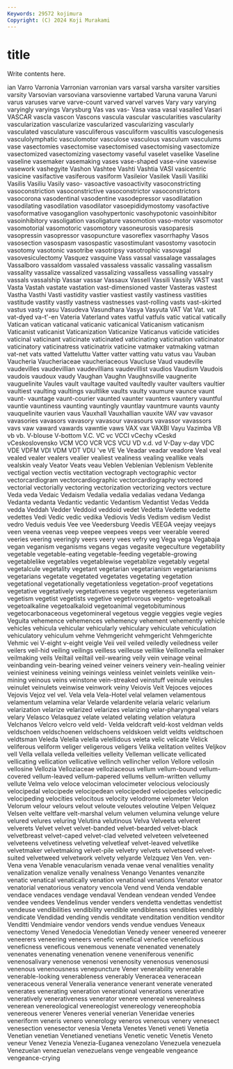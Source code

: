 ```yaml
---
Keywords: 29572 kojimura
Copyright: (C) 2024 Koji Murakami
---
```


# title

Write contents here.



ian Varro Varronia Varronian
varronian vars varsal varsha varsiter varsities varsity Varsovian varsoviana varsovienne
vartabed Varuna varuna Varuni varus varuses varve varve-count varved varvel
varves Vary vary varying varyingly varyings Varysburg Vas vas vas-
Vasa vasa vasal vasalled Vasari VASCAR vascla vascon Vascons vascula
vascular vascularities vascularity vascularization vascularize vascularized vascularizing vascularly vasculated vasculature
vasculiferous vasculiform vasculitis vasculogenesis vasculolymphatic vasculomotor vasculose vasculous vasculum vasculums
vase vasectomies vasectomise vasectomised vasectomising vasectomize vasectomized vasectomizing vasectomy vaseful
vaselet vaselike Vaseline vaseline vasemaker vasemaking vases vase-shaped vase-vine vasewise
vasework vashegyite Vashon Vashtee Vashti Vashtia VASI vasicentric vasicine vasifactive
vasiferous vasiform Vasileior Vasilek Vasili Vasiliki Vasilis Vasiliu Vasily vaso-
vasoactive vasoactivity vasoconstricting vasoconstriction vasoconstrictive vasoconstrictor vasoconstrictors vasocorona vasodentinal vasodentine
vasodepressor vasodilatation vasodilating vasodilation vasodilator vasoepididymostomy vasofactive vasoformative vasoganglion vasohypertonic
vasohypotonic vasoinhibitor vasoinhibitory vasoligation vasoligature vasomotion vaso-motor vasomotor vasomotorial vasomotoric
vasomotory vasoneurosis vasoparesis vasopressin vasopressor vasopuncture vasoreflex vasorrhaphy Vasos vasosection
vasospasm vasospastic vasostimulant vasostomy vasotocin vasotomy vasotonic vasotribe vasotripsy vasotrophic
vasovagal vasovesiculectomy Vasquez vasquine Vass vassal vassalage vassalages Vassalboro vassaldom
vassaled vassaless vassalic vassaling vassalism vassality vassalize vassalized vassalizing vassalless
vassalling vassalry vassals vassalship Vassar vassar Vassaux Vassell Vassili Vassily
VAST vast Vasta Vastah vastate vastation vast-dimensioned vaster Vasteras vastest
Vastha Vasthi Vasti vastidity vastier vastiest vastily vastiness vastities vastitude
vastity vastly vastness vastnesses vast-rolling vasts vast-skirted vastus vasty vasu
Vasudeva Vasundhara Vasya Vasyuta VAT Vat Vat. vat vat-dyed va-t'-en
Vateria Vaterland vates vatful vatfuls vatic vatical vatically Vatican vatican
vaticanal vaticanic vaticanical Vaticanism vaticanism Vaticanist vaticanist Vaticanization Vaticanize Vaticanus
vaticide vaticides vaticinal vaticinant vaticinate vaticinated vaticinating vaticination vaticinator vaticinatory
vaticinatress vaticinatrix vaticine vatmaker vatmaking vatman vat-net vats vatted Vatteluttu
Vatter vatter vatting vatu vatus vau Vauban Vaucheria Vaucheriaceae vaucheriaceous
Vaucluse Vaud vaudeville vaudevilles vaudevillian vaudevillians vaudevillist vaudios Vaudism Vaudois
vaudois vaudoux vaudy Vaughan Vaughn Vaughnsville vaugnerite vauguelinite Vaules vault
vaultage vaulted vaultedly vaulter vaulters vaultier vaultiest vaulting vaultings vaultlike
vaults vaulty vaumure vaunce vaunt vaunt- vauntage vaunt-courier vaunted vaunter
vaunters vauntery vauntful vauntie vauntiness vaunting vauntingly vauntlay vauntmure vaunts
vaunty vauquelinite vaurien vaus Vauxhall Vauxhallian vauxite VAV vav vavasor
vavasories vavasors vavasory vavasour vavasours vavassor vavassors vavs vaw vaward
vawards vawntie vaws VAX vax VAXBI Vayu Vazimba VB vb
vb. V-blouse V-bottom V.C. VC vc VCCI vCechy vCeskd vCeskoslovensko
VCM VCO VCR VCS VCU VD v.d. vd V-Day v-day
VDC VDE VDFM VDI VDM VDT VDU 've VE Ve
Veadar veadar veadore Veal veal vealed vealer vealers vealier vealiest
vealiness vealing veallike veals vealskin vealy Veator Veats veau Veblen
Veblenian Veblenism Veblenite vectigal vection vectis vectitation vectograph vectographic vector
vectorcardiogram vectorcardiographic vectorcardiography vectored vectorial vectorially vectoring vectorization vectorizing vectors
vecture Veda veda Vedaic Vedaism Vedalia vedalia vedalias vedana Vedanga
Vedanta vedanta Vedantic vedantic Vedantism Vedantist Vedas Vedda vedda Veddah
Vedder Veddoid veddoid vedet Vedetta Vedette vedette vedettes Vedi Vedic
vedic vedika Vediovis Vedis Vedism vedism Vedist vedro Veduis veduis
Vee vee Veedersburg Veedis VEEGA veejay veejays veen veena veenas
veep veepee veepees veeps veer veerable veered veeries veering veeringly
veers veery vees vefry veg Vega vega Vegabaja vegan veganism
veganisms vegans vegas vegasite vegeculture vegetability vegetable vegetable-eating vegetable-feeding vegetable-growing
vegetablelike vegetables vegetablewise vegetablize vegetably vegetal vegetalcule vegetality vegetant vegetarian
vegetarianism vegetarianisms vegetarians vegetate vegetated vegetates vegetating vegetation vegetational vegetationally
vegetationless vegetation-proof vegetations vegetative vegetatively vegetativeness vegete vegeteness vegeterianism vegetism
vegetist vegetists vegetive vegetivorous vegeto- vegetoalkali vegetoalkaline vegetoalkaloid vegetoanimal vegetobituminous
vegetocarbonaceous vegetomineral vegetous veggie veggies vegie vegies Veguita vehemence vehemences
vehemency vehement vehemently vehicle vehicles vehicula vehicular vehicularly vehiculary vehiculate
vehiculation vehiculatory vehiculum vehme Vehmgericht vehmgericht Vehmgerichte Vehmic vei V-eight
v-eight veigle Veii veil veiled veiledly veiledness veiler veilers veil-hid
veiling veilings veilless veilleuse veillike Veillonella veilmaker veilmaking veils Veiltail
veiltail veil-wearing veily vein veinage veinal veinbanding vein-bearing veined veiner
veiners veinery vein-healing veinier veiniest veininess veining veinings veinless veinlet
veinlets veinlike vein-mining veinous veins veinstone vein-streaked veinstuff veinule veinules
veinulet veinulets veinwise veinwork veiny Veiovis Veit Vejoces vejoces Vejovis
Vejoz vel vel. Vela vela Vela-Hotel velal velamen velamentous velamentum
velamina velar Velarde velardenite velaria velaric velarium velarization velarize velarized
velarizes velarizing velar-pharyngeal velars velary Velasco Velasquez velate velated velating
velation velatura Velchanos Velcro velcro veld veld- Velda veldcraft veld-kost
veldman velds veldschoen veldschoenen veldschoens veldskoen veldt veldts veldtschoen veldtsman
Veleda Velella velella velellidous veleta velic velicate Velick veliferous veliform
veliger veligerous veligers Velika velitation velites Veljkov vell Vella vellala
velleda velleities velleity Velleman vellicate vellicated vellicating vellication vellicative vellinch
vellincher vellon Vellore vellosin vellosine Vellozia Velloziaceae velloziaceous vellum vellum-bound
vellum-covered vellum-leaved vellum-papered vellums vellum-written vellumy vellute Velma velo veloce
velociman velocimeter velocious velociously velocipedal velocipede velocipedean velocipeded velocipedes velocipedic
velocipeding velocities velocitous velocity velodrome velometer Velon Velorum velour velours
velout veloute veloutes veloutine Velpen Velquez Velsen velte veltfare velt-marshal
velum velumen velumina velunge velure velured velures veluring Velutina velutinous
Velva Velveeta velveret velverets Velvet velvet velvet-banded velvet-bearded velvet-black velvetbreast
velvet-caped velvet-clad velveted velveteen velveteened velveteens velvetiness velveting velvetleaf velvet-leaved
velvetlike velvetmaker velvetmaking velvet-pile velvetry velvets velvetseed velvet-suited velvetweed velvetwork
velvety velyarde Velzquez Ven Ven. ven- Vena vena Venable venacularism
venada venae venal venalities venality venalization venalize venally venalness Venango
Venantes venanzite venatic venatical venatically venation venational venations Venator venator
venatorial venatorious venatory vencola Vend vend Venda vendable vendace vendaces
vendage vendaval Vendean vendean vended Vendee vendee vendees Vendelinus vender
venders vendetta vendettas vendettist vendeuse vendibilities vendibility vendible vendibleness vendibles
vendibly vendicate Vendidad vending vendis venditate venditation vendition venditor Venditti
Vendmiaire vendor vendors vends vendue vendues Veneaux venectomy Vened Venedocia
Venedotian Venedy veneer veneered veneerer veneerers veneering veneers venefic venefical
venefice veneficious veneficness veneficous venemous venenate venenated venenately venenates venenating
venenation venene veneniferous venenific venenosalivary venenose venenosi venenosity venenosus venenosusi
venenous venenousness venepuncture Vener venerability venerable venerable-looking venerableness venerably Veneracea
veneracean veneraceous veneral Veneralia venerance venerant venerate venerated venerates venerating
veneration venerational venerations venerative veneratively venerativeness venerator venere venereal venerealness
venerean venereological venereologist venereology venereophobia venereous venerer Veneres venerial venerian
Veneridae veneries veneriform veneris venero venerology veneros venerous venery venesect
venesection venesector venesia Veneta Venetes Veneti veneti Venetia Venetian venetian
Venetianed venetians Venetic venetic Venetis Veneto veneur Venez Venezia Venezia-Euganea
venezolano Venezuela venezuela Venezuelan venezuelan venezuelans venge vengeable vengeance vengeance-crying
